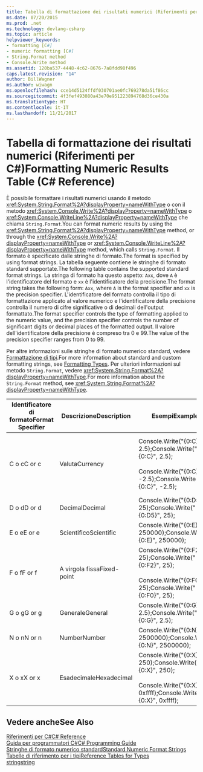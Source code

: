 ```yaml
---
title: Tabella di formattazione dei risultati numerici (Riferimenti per C#)
ms.date: 07/20/2015
ms.prod: .net
ms.technology: devlang-csharp
ms.topic: article
helpviewer_keywords:
- formatting [C#]
- numeric formatting [C#]
- String.Format method
- Console.Write method
ms.assetid: 120ba537-4448-4c62-8676-7a8fdd98f496
caps.latest.revision: "14"
author: BillWagner
ms.author: wiwagn
ms.openlocfilehash: cce14d5124ffdf030701ae0fc769278da51f86cc
ms.sourcegitcommit: 4f3fef493080a43e70e951223894768d36ce430a
ms.translationtype: HT
ms.contentlocale: it-IT
ms.lasthandoff: 11/21/2017
---
```

# <a name="formatting-numeric-results-table-c-reference"></a><span data-ttu-id="7491d-102">Tabella di formattazione dei risultati numerici (Riferimenti per C#)</span><span class="sxs-lookup"><span data-stu-id="7491d-102">Formatting Numeric Results Table (C# Reference)</span></span>
<span data-ttu-id="7491d-103">È possibile formattare i risultati numerici usando il metodo <xref:System.String.Format%2A?displayProperty=nameWithType> o con il metodo <xref:System.Console.Write%2A?displayProperty=nameWithType> o <xref:System.Console.WriteLine%2A?displayProperty=nameWithType> che chiama `String.Format`.</span><span class="sxs-lookup"><span data-stu-id="7491d-103">You can format numeric results by using the <xref:System.String.Format%2A?displayProperty=nameWithType> method, or through the <xref:System.Console.Write%2A?displayProperty=nameWithType> or <xref:System.Console.WriteLine%2A?displayProperty=nameWithType> method, which calls `String.Format`.</span></span> <span data-ttu-id="7491d-104">Il formato è specificato dalle stringhe di formato.</span><span class="sxs-lookup"><span data-stu-id="7491d-104">The format is specified by using format strings.</span></span> <span data-ttu-id="7491d-105">La tabella seguente contiene le stringhe di formato standard supportate.</span><span class="sxs-lookup"><span data-stu-id="7491d-105">The following table contains the supported standard format strings.</span></span> <span data-ttu-id="7491d-106">La stringa di formato ha questo aspetto: `Axx`, dove `A` è l'identificatore del formato e `xx` è l'identificatore della precisione.</span><span class="sxs-lookup"><span data-stu-id="7491d-106">The format string takes the following form: `Axx`, where `A` is the format specifier and `xx` is the precision specifier.</span></span> <span data-ttu-id="7491d-107">L'identificatore del formato controlla il tipo di formattazione applicato al valore numerico e l'identificatore della precisione controlla il numero di cifre significative o di decimali dell'output formattato.</span><span class="sxs-lookup"><span data-stu-id="7491d-107">The format specifier controls the type of formatting applied to the numeric value, and the precision specifier controls the number of significant digits or decimal places of the formatted output.</span></span> <span data-ttu-id="7491d-108">Il valore dell'identificatore della precisione è compreso tra 0 e 99.</span><span class="sxs-lookup"><span data-stu-id="7491d-108">The value of the precision specifier ranges from 0 to 99.</span></span>  
  
 <span data-ttu-id="7491d-109">Per altre informazioni sulle stringhe di formato numerico standard, vedere [Formattazione di tipi](../../../standard/base-types/formatting-types.md).</span><span class="sxs-lookup"><span data-stu-id="7491d-109">For more information about standard and custom formatting strings, see [Formatting Types](../../../standard/base-types/formatting-types.md).</span></span> <span data-ttu-id="7491d-110">Per ulteriori informazioni sul metodo `String.Format`, vedere <xref:System.String.Format%2A?displayProperty=nameWithType>.</span><span class="sxs-lookup"><span data-stu-id="7491d-110">For more information about the `String.Format` method, see <xref:System.String.Format%2A?displayProperty=nameWithType>.</span></span>  
  
|<span data-ttu-id="7491d-111">Identificatore di formato</span><span class="sxs-lookup"><span data-stu-id="7491d-111">Format Specifier</span></span>|<span data-ttu-id="7491d-112">Descrizione</span><span class="sxs-lookup"><span data-stu-id="7491d-112">Description</span></span>|<span data-ttu-id="7491d-113">Esempi</span><span class="sxs-lookup"><span data-stu-id="7491d-113">Examples</span></span>|<span data-ttu-id="7491d-114">Output</span><span class="sxs-lookup"><span data-stu-id="7491d-114">Output</span></span>|  
|----------------------|-----------------|--------------|------------|  
|<span data-ttu-id="7491d-115">C o c</span><span class="sxs-lookup"><span data-stu-id="7491d-115">C or c</span></span>|<span data-ttu-id="7491d-116">Valuta</span><span class="sxs-lookup"><span data-stu-id="7491d-116">Currency</span></span>|<span data-ttu-id="7491d-117">Console.Write("{0:C}", 2.5);</span><span class="sxs-lookup"><span data-stu-id="7491d-117">Console.Write("{0:C}", 2.5);</span></span><br /><br /> <span data-ttu-id="7491d-118">Console.Write("{0:C}", -2.5);</span><span class="sxs-lookup"><span data-stu-id="7491d-118">Console.Write("{0:C}", -2.5);</span></span>|<span data-ttu-id="7491d-119">$2.50</span><span class="sxs-lookup"><span data-stu-id="7491d-119">$2.50</span></span><br /><br /> <span data-ttu-id="7491d-120">($2.50)</span><span class="sxs-lookup"><span data-stu-id="7491d-120">($2.50)</span></span>|  
|<span data-ttu-id="7491d-121">D o d</span><span class="sxs-lookup"><span data-stu-id="7491d-121">D or d</span></span>|<span data-ttu-id="7491d-122">Decimal</span><span class="sxs-lookup"><span data-stu-id="7491d-122">Decimal</span></span>|<span data-ttu-id="7491d-123">Console.Write("{0:D5}", 25);</span><span class="sxs-lookup"><span data-stu-id="7491d-123">Console.Write("{0:D5}", 25);</span></span>|<span data-ttu-id="7491d-124">00025</span><span class="sxs-lookup"><span data-stu-id="7491d-124">00025</span></span>|  
|<span data-ttu-id="7491d-125">E o e</span><span class="sxs-lookup"><span data-stu-id="7491d-125">E or e</span></span>|<span data-ttu-id="7491d-126">Scientifico</span><span class="sxs-lookup"><span data-stu-id="7491d-126">Scientific</span></span>|<span data-ttu-id="7491d-127">Console.Write("{0:E}", 250000);</span><span class="sxs-lookup"><span data-stu-id="7491d-127">Console.Write("{0:E}", 250000);</span></span>|<span data-ttu-id="7491d-128">2.500000E+005</span><span class="sxs-lookup"><span data-stu-id="7491d-128">2.500000E+005</span></span>|  
|<span data-ttu-id="7491d-129">F o f</span><span class="sxs-lookup"><span data-stu-id="7491d-129">F or f</span></span>|<span data-ttu-id="7491d-130">A virgola fissa</span><span class="sxs-lookup"><span data-stu-id="7491d-130">Fixed-point</span></span>|<span data-ttu-id="7491d-131">Console.Write("{0:F2}", 25);</span><span class="sxs-lookup"><span data-stu-id="7491d-131">Console.Write("{0:F2}", 25);</span></span><br /><br /> <span data-ttu-id="7491d-132">Console.Write("{0:F0}", 25);</span><span class="sxs-lookup"><span data-stu-id="7491d-132">Console.Write("{0:F0}", 25);</span></span>|<span data-ttu-id="7491d-133">25.00</span><span class="sxs-lookup"><span data-stu-id="7491d-133">25.00</span></span><br /><br /> <span data-ttu-id="7491d-134">25</span><span class="sxs-lookup"><span data-stu-id="7491d-134">25</span></span>|  
|<span data-ttu-id="7491d-135">G o g</span><span class="sxs-lookup"><span data-stu-id="7491d-135">G or g</span></span>|<span data-ttu-id="7491d-136">Generale</span><span class="sxs-lookup"><span data-stu-id="7491d-136">General</span></span>|<span data-ttu-id="7491d-137">Console.Write("{0:G}", 2.5);</span><span class="sxs-lookup"><span data-stu-id="7491d-137">Console.Write("{0:G}", 2.5);</span></span>|<span data-ttu-id="7491d-138">2.5</span><span class="sxs-lookup"><span data-stu-id="7491d-138">2.5</span></span>|  
|<span data-ttu-id="7491d-139">N o n</span><span class="sxs-lookup"><span data-stu-id="7491d-139">N or n</span></span>|<span data-ttu-id="7491d-140">Number</span><span class="sxs-lookup"><span data-stu-id="7491d-140">Number</span></span>|<span data-ttu-id="7491d-141">Console.Write("{0:N}", 2500000);</span><span class="sxs-lookup"><span data-stu-id="7491d-141">Console.Write("{0:N}", 2500000);</span></span>|<span data-ttu-id="7491d-142">2,500,000.00</span><span class="sxs-lookup"><span data-stu-id="7491d-142">2,500,000.00</span></span>|  
|<span data-ttu-id="7491d-143">X o x</span><span class="sxs-lookup"><span data-stu-id="7491d-143">X or x</span></span>|<span data-ttu-id="7491d-144">Esadecimale</span><span class="sxs-lookup"><span data-stu-id="7491d-144">Hexadecimal</span></span>|<span data-ttu-id="7491d-145">Console.Write("{0:X}", 250);</span><span class="sxs-lookup"><span data-stu-id="7491d-145">Console.Write("{0:X}", 250);</span></span><br /><br /> <span data-ttu-id="7491d-146">Console.Write("{0:X}", 0xffff);</span><span class="sxs-lookup"><span data-stu-id="7491d-146">Console.Write("{0:X}", 0xffff);</span></span>|<span data-ttu-id="7491d-147">FA</span><span class="sxs-lookup"><span data-stu-id="7491d-147">FA</span></span><br /><br /> <span data-ttu-id="7491d-148">FFFF</span><span class="sxs-lookup"><span data-stu-id="7491d-148">FFFF</span></span>|  
  
## <a name="see-also"></a><span data-ttu-id="7491d-149">Vedere anche</span><span class="sxs-lookup"><span data-stu-id="7491d-149">See Also</span></span>  
 [<span data-ttu-id="7491d-150">Riferimenti per C#</span><span class="sxs-lookup"><span data-stu-id="7491d-150">C# Reference</span></span>](../../../csharp/language-reference/index.md)  
 [<span data-ttu-id="7491d-151">Guida per programmatori C#</span><span class="sxs-lookup"><span data-stu-id="7491d-151">C# Programming Guide</span></span>](../../../csharp/programming-guide/index.md)  
 [<span data-ttu-id="7491d-152">Stringhe di formato numerico standard</span><span class="sxs-lookup"><span data-stu-id="7491d-152">Standard Numeric Format Strings</span></span>](../../../standard/base-types/standard-numeric-format-strings.md)  
 [<span data-ttu-id="7491d-153">Tabelle di riferimento per i tipi</span><span class="sxs-lookup"><span data-stu-id="7491d-153">Reference Tables for Types</span></span>](../../../csharp/language-reference/keywords/reference-tables-for-types.md)  
 [<span data-ttu-id="7491d-154">string</span><span class="sxs-lookup"><span data-stu-id="7491d-154">string</span></span>](../../../csharp/language-reference/keywords/string.md)
